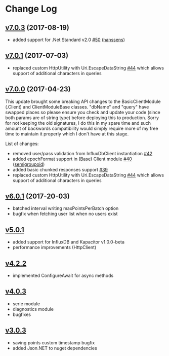 # Change Log

## [v7.0.3](https://www.nuget.org/packages/InfluxData.Net/7.0.3) (2017-08-19)

- added support for .Net Standard v2.0 [\#50](https://github.com/pootzko/InfluxData.Net/issues/50) ([hanssens](https://github.com/hanssens))

## [v7.0.1](https://www.nuget.org/packages/InfluxData.Net/7.0.1) (2017-07-03)

- replaced custom HttpUtility with Uri.EscapeDataString [\#44](https://github.com/pootzko/InfluxData.Net/issues/44) which allows support of additional characters in queries

## [v7.0.0](https://www.nuget.org/packages/InfluxData.Net/7.0.0) (2017-04-23)

This update brought some breaking API changes to the BasicClientModule (.Client) and ClientModuleBase classes. "dbName" and "query" have swapped places so please ensure you check and update your code (since both params are of string type) before deploying this to production. Sorry for not keeping the old signatures, I do this in my spare time and such amount of backwards compatibility would simply require more of my free time to maintain it properly which I don't have at this stage.

List of changes:
- removed user/pass validation from InfluxDbClient instantiation [\#42](https://github.com/pootzko/InfluxData.Net/issues/42)
- added epochFormat support in (Base) Client module [\#40](https://github.com/pootzko/InfluxData.Net/issues/40) ([semigroupoid](https://github.com/semigroupoid))
- added basic chunked responses support [\#39](https://github.com/pootzko/InfluxData.Net/issues/39)
- replaced custom HttpUtility with Uri.EscapeDataString [\#44](https://github.com/pootzko/InfluxData.Net/issues/44) which allows support of additional characters in queries

## [v6.0.1](https://www.nuget.org/packages/InfluxData.Net/6.0.1) (2017-20-03)

- batched interval writing maxPointsPerBatch option
- bugfix when fetching user list when no users exist

## [v5.0.1](https://www.nuget.org/packages/InfluxData.Net/5.0.1)

- added support for InfluxDB and Kapacitor v1.0.0-beta
- performance improvements (HttpClient)

## [v4.2.2](https://www.nuget.org/packages/InfluxData.Net/4.2.2)

- implemented ConfigureAwait for async methods

## [v4.0.3](https://www.nuget.org/packages/InfluxData.Net/4.0.3)

- serie module
- diagnostics module
- bugfixes

## [v3.0.3](https://www.nuget.org/packages/InfluxData.Net/3.0.3)

- saving points custom timestamp bugfix
- added Json.NET to nuget dependencies


